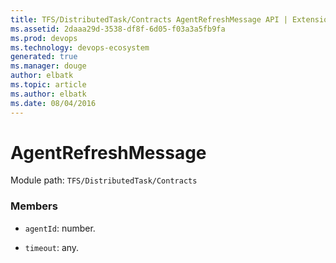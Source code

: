 ```yaml
---
title: TFS/DistributedTask/Contracts AgentRefreshMessage API | Extensions for Visual Studio Team Services
ms.assetid: 2daaa29d-3538-df8f-6d05-f03a3a5fb9fa
ms.prod: devops
ms.technology: devops-ecosystem
generated: true
ms.manager: douge
author: elbatk
ms.topic: article
ms.author: elbatk
ms.date: 08/04/2016
---
```


# AgentRefreshMessage

Module path: `TFS/DistributedTask/Contracts`


### Members

* `agentId`: number. 

* `timeout`: any. 

